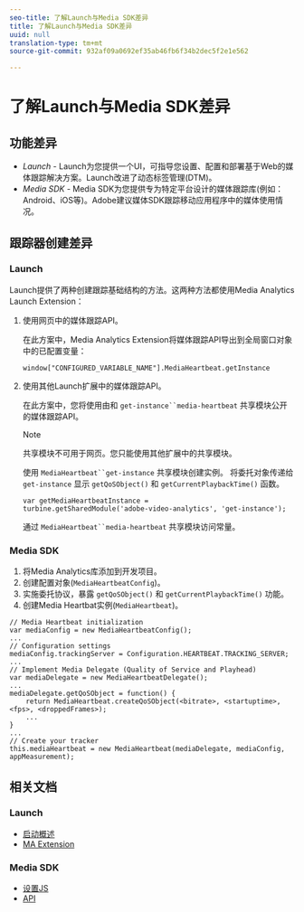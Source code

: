 ```yaml
---
seo-title: 了解Launch与Media SDK差异
title: 了解Launch与Media SDK差异
uuid: null
translation-type: tm+mt
source-git-commit: 932af09a0692ef35ab46fb6f34b2dec5f2e1e562

---
```



# 了解Launch与Media SDK差异

## 功能差异

* *Launch* - Launch为您提供一个UI，可指导您设置、配置和部署基于Web的媒体跟踪解决方案。Launch改进了动态标签管理(DTM)。
* *Media SDK* - Media SDK为您提供专为特定平台设计的媒体跟踪库(例如：Android、iOS等)。Adobe建议媒体SDK跟踪移动应用程序中的媒体使用情况。

## 跟踪器创建差异

### Launch

Launch提供了两种创建跟踪基础结构的方法。这两种方法都使用Media Analytics Launch Extension：

1. 使用网页中的媒体跟踪API。

   在此方案中，Media Analytics Extension将媒体跟踪API导出到全局窗口对象中的已配置变量：

   ```
   window["CONFIGURED_VARIABLE_NAME"].MediaHeartbeat.getInstance
   ```

1. 使用其他Launch扩展中的媒体跟踪API。

   在此方案中，您将使用由和 `get-instance``media-heartbeat` 共享模块公开的媒体跟踪API。

   >[!NOTE]
   >
   >共享模块不可用于网页。您只能使用其他扩展中的共享模块。

   使用 `MediaHeartbeat``get-instance` 共享模块创建实例。
将委托对象传递给 `get-instance` 显示 `getQoSObject()` 和 `getCurrentPlaybackTime()` 函数。

   ```
   var getMediaHeartbeatInstance =
   turbine.getSharedModule('adobe-video-analytics', 'get-instance');
   ```

   通过 `MediaHeartbeat``media-heartbeat` 共享模块访问常量。

### Media SDK

1. 将Media Analytics库添加到开发项目。
1. 创建配置对象(`MediaHeartbeatConfig`)。
1. 实施委托协议，暴露 `getQoSObject()` 和 `getCurrentPlaybackTime()` 功能。
1. 创建Media Heartbat实例(`MediaHeartbeat`)。

```
// Media Heartbeat initialization
var mediaConfig = new MediaHeartbeatConfig();
...
// Configuration settings
mediaConfig.trackingServer = Configuration.HEARTBEAT.TRACKING_SERVER;
...
// Implement Media Delegate (Quality of Service and Playhead)
var mediaDelegate = new MediaHeartbeatDelegate();
...
mediaDelegate.getQoSObject = function() {
    return MediaHeartbeat.createQoSObject(<bitrate>, <startuptime>, <fps>, <droppedFrames>);
    ...
}
...
// Create your tracker
this.mediaHeartbeat = new MediaHeartbeat(mediaDelegate, mediaConfig, appMeasurement);
```

## 相关文档

### Launch

* [启动概述](https://docs.adobe.com/content/help/en/launch/using/overview.html)
* [MA Extension](https://docs.adobe.com/content/help/en/launch/using/extensions-ref/adobe-extension/media-analytics-extension/overview.html)

### Media SDK

* [设置JS](/help/sdk-implement/setup/set-up-js.md)
* [API](https://adobe-marketing-cloud.github.io/media-sdks/reference/javascript/MediaHeartbeat.html)

